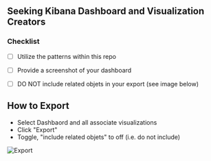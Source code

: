 ## Seeking Kibana Dashboard and Visualization Creators
### Checklist
- [ ] Utilize the patterns within this repo
- [ ] Provide a screenshot of your dashboard
- [ ] DO NOT include related objets in your export (see image below)


## How to Export
- Select Dashbaord and all associate visualizations 
- Click "Export"
- Toggle, "include related objets" to off (i.e. do not include)

![Export](https://github.com/a3ilson/pfelk/raw/master/Images/Export.png)
